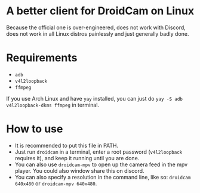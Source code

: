 # A better client for DroidCam on Linux
Because the official one is over-engineered, does not work with Discord, does not work in all Linux distros painlessly and just generally badly done.

# Requirements
+ `adb`
+ `v4l2loopback`
+ `ffmpeg`

If you use Arch Linux and have `yay` installed, you can just do `yay -S adb v4l2loopback-dkms ffmpeg` in terminal.

# How to use
+ It is recommended to put this file in PATH.
+ Just run `droidcam` in a terminal, enter a root password (`v4l2loopback` requires it), and keep it running until you are done.
+ You can also use `droidcam-mpv` to open up the camera feed in the mpv player. You could also window share this on discord.
+ You can also specify a resolution in the command line, like so: `droidcam 640x480` or `droidcam-mpv 640x480`.
